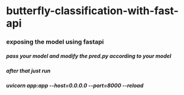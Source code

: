 # butterfly-classification-with-fast-api
### exposing the model using fastapi


##### pass your model and modify the pred.py according to your model 
##### after that just run
##### uvicorn app:app --host=0.0.0.0 --port=8000 --reload
